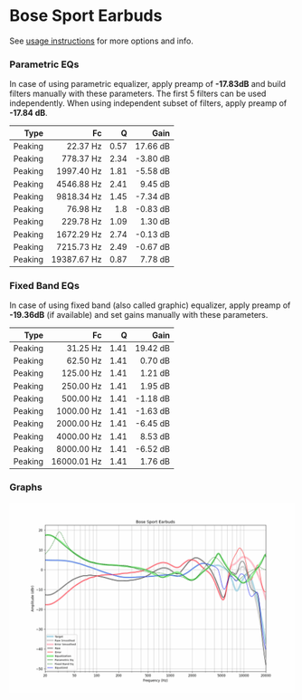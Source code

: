 # Bose Sport Earbuds
See [usage instructions](https://github.com/jaakkopasanen/AutoEq#usage) for more options and info.

### Parametric EQs
In case of using parametric equalizer, apply preamp of **-17.83dB** and build filters manually
with these parameters. The first 5 filters can be used independently.
When using independent subset of filters, apply preamp of **-17.84 dB**.

| Type    | Fc          |    Q | Gain     |
|--------:|------------:|-----:|---------:|
| Peaking | 22.37 Hz    | 0.57 | 17.66 dB |
| Peaking | 778.37 Hz   | 2.34 | -3.80 dB |
| Peaking | 1997.40 Hz  | 1.81 | -5.58 dB |
| Peaking | 4546.88 Hz  | 2.41 | 9.45 dB  |
| Peaking | 9818.34 Hz  | 1.45 | -7.34 dB |
| Peaking | 76.98 Hz    | 1.8  | -0.83 dB |
| Peaking | 229.78 Hz   | 1.09 | 1.30 dB  |
| Peaking | 1672.29 Hz  | 2.74 | -0.13 dB |
| Peaking | 7215.73 Hz  | 2.49 | -0.67 dB |
| Peaking | 19387.67 Hz | 0.87 | 7.78 dB  |

### Fixed Band EQs
In case of using fixed band (also called graphic) equalizer, apply preamp of **-19.36dB**
(if available) and set gains manually with these parameters.

| Type    | Fc          |    Q | Gain     |
|--------:|------------:|-----:|---------:|
| Peaking | 31.25 Hz    | 1.41 | 19.42 dB |
| Peaking | 62.50 Hz    | 1.41 | 0.70 dB  |
| Peaking | 125.00 Hz   | 1.41 | 1.21 dB  |
| Peaking | 250.00 Hz   | 1.41 | 1.95 dB  |
| Peaking | 500.00 Hz   | 1.41 | -1.18 dB |
| Peaking | 1000.00 Hz  | 1.41 | -1.63 dB |
| Peaking | 2000.00 Hz  | 1.41 | -6.45 dB |
| Peaking | 4000.00 Hz  | 1.41 | 8.53 dB  |
| Peaking | 8000.00 Hz  | 1.41 | -6.52 dB |
| Peaking | 16000.01 Hz | 1.41 | 1.76 dB  |

### Graphs
![](./Bose%20Sport%20Earbuds.png)